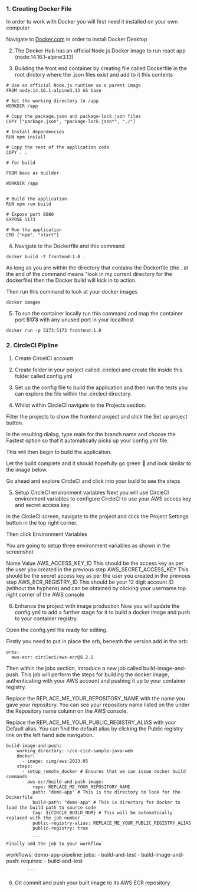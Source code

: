 ### 1. Creating Docker File

In order to work with Docker you will first need it installed on your own computer

Navigate to [Docker.com](https://www.docker.com/) in order to install Docker Desktop

2. The Docker Hub has an official Node.js Docker image to run react app (node:14.16.1-alpine3.13)

3. Building the front end container by creating file called Dockerfile in the root dirctory where the .json files exist and add to it this contents

```
# Use an official Node.js runtime as a parent image
FROM node:14.16.1-alpine3.13 AS base

# Set the working directory to /app
WORKDIR /app

# Copy the package.json and package-lock.json files
COPY ["package.json", "package-lock.json*", "./"]

# Install dependencies
RUN npm install

# Copy the rest of the application code
COPY . .

# for build

FROM base as builder

WORKDIR /app


# Build the application
RUN npm run build

# Expose port 8080
EXPOSE 5173

# Run the application
CMD ["npm", "start"]

```

4. Navigate to the Dockerfile and this command

```
docker build -t frontend:1.0 .
```

As long as you are within the directory that contains the Dockerfile (the . at the end of the command means "look in my current directory for the dockerfile) then the Docker build will kick in to action.

Then run this command to look at your docker images

```
docker images
```

5. To run the container locally run this command and map the container port **5173** with any unused port in your locallhost

```
docker run -p 5173:5173 frontend:1.0
```

### 2. CircleCI Pipline

1. Create CircelCI account

2. Create folder in your porject called .circleci and create file inside this folder called config.yml

3. Set up the config file to build the application and then run the tests you can explore the file within the .circleci directory.

4. Whilst within CircleCI navigate to the Projects section.

Filter the projects to show the frontend project and click the Set up project button.

In the resulting dialog, type main for the branch name and choose the Fastest option so that it automatically picks up your config.yml file.

This will then begin to build the application.

Let the build complete and it should hopefully go green 🤞 and look similar to the image below.

Go ahead and explore CircleCI and click into your build to see the steps

5. Setup CircleCI environment variables
   Next you will use CircleCI environment variables to configure CircleCI to use your AWS access key and secret access key.

In the CircleCI screen, navigate to the project and click the Project Settings button in the top right corner.

Then click Environment Variables

You are going to setup three environment variables as shown in the screenshot

Name Value
AWS_ACCESS_KEY_ID This should be the access key as per the user you created in the previous step
AWS_SECRET_ACCESS_KEY This should be the secret access key as per the user you created in the previous step
AWS_ECR_REGISTRY_ID This should be your 12 digit account ID (without the hyphens) and can be obtained by clicking your username top right corner of the AWS console

6. Enhance the project with image production
   Now you will update the config.yml to add a further stage for it to build a docker image and push to your container registry.

Open the config.yml file ready for editing.

Firstly you need to put in place the orb, beneath the version add in the orb:

```
orbs:
  aws-ecr: circleci/aws-ecr@8.2.1
```

Then within the jobs section, introduce a new job called build-image-and-push. This job will perform the steps for building the docker image, authenticating with your AWS account and pushing it up to your container registry.

Replace the REPLACE_ME_YOUR_REPOSITORY_NAME with the name you gave your repository. You can see your repository name listed on the under the Repository name column on the AWS console.

Replace the REPLACE_ME_YOUR_PUBLIC_REGISTRY_ALIAS with your Default alias. You can find the default alias by clicking the Public registry link on the left hand side navigation.

````
build-image-and-push:
    working_directory: ~/ce-cicd-sample-java-web
    docker:
      - image: cimg/aws:2023.05
    steps:
      - setup_remote_docker # Ensures that we can issue docker build commands
      - aws-ecr/build-and-push-image:
          repo: REPLACE_ME_YOUR_REPOSITORY_NAME
          path: "demo-app" # This is the directory to look for the Dockerfile
          build-path: "demo-app" # This is directory for Docker to load the build path to source code
          tag: ${CIRCLE_BUILD_NUM} # This will be automatically replaced with the job number
          public-registry-alias: REPLACE_ME_YOUR_PUBLIC_REGISTRY_ALIAS
          public-registry: true

          ```
Finally add the job to your workflow

````

workflows:
demo-app-pipeline:
jobs: - build-and-test - build-image-and-push:
requires: - build-and-test

            ```

6. Git commit and push your built image to its AWS ECR repository
